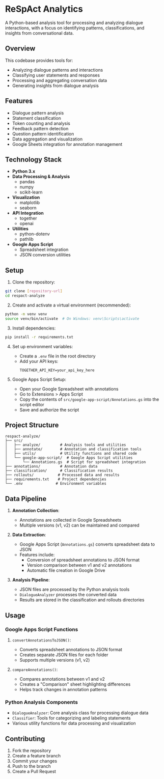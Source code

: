 # ReSpAct Analytics

A Python-based analysis tool for processing and analyzing dialogue interactions, with a focus on identifying patterns, classifications, and insights from conversational data.

## Overview

This codebase provides tools for:

- Analyzing dialogue patterns and interactions
- Classifying user statements and responses
- Processing and aggregating conversation data
- Generating insights from dialogue analysis

## Features

- Dialogue pattern analysis
- Statement classification
- Token counting and analysis
- Feedback pattern detection
- Question pattern identification
- Data aggregation and visualization
- Google Sheets integration for annotation management

## Technology Stack

- **Python 3.x**
- **Data Processing & Analysis**
  - pandas
  - numpy
  - scikit-learn
- **Visualization**
  - matplotlib
  - seaborn
- **API Integration**
  - together
  - openai
- **Utilities**
  - python-dotenv
  - pathlib
- **Google Apps Script**
  - Spreadsheet integration
  - JSON conversion utilities

## Setup

1. Clone the repository:

```bash
git clone [repository-url]
cd respact-analyze
```

2. Create and activate a virtual environment (recommended):

```bash
python -m venv venv
source venv/bin/activate  # On Windows: venv\Scripts\activate
```

3. Install dependencies:

```bash
pip install -r requirements.txt
```

4. Set up environment variables:

   - Create a `.env` file in the root directory
   - Add your API keys:
     ```
     TOGETHER_API_KEY=your_api_key_here
     ```

5. Google Apps Script Setup:
   - Open your Google Spreadsheet with annotations
   - Go to Extensions > Apps Script
   - Copy the contents of `src/google-app-script/Annotations.gs` into the script editor
   - Save and authorize the script

## Project Structure

```
respact-analyze/
├── src/
│   ├── analyze/         # Analysis tools and utilities
│   ├── annotate/        # Annotation and classification tools
│   ├── utils/           # Utility functions and shared code
│   └── google-app-script/  # Google Apps Script utilities
│       └── Annotations.gs  # Script for spreadsheet integration
├── annotations/         # Annotation data
├── classification/      # Classification results
├── rollouts/           # Processed data and results
├── requirements.txt    # Project dependencies
└── .env               # Environment variables
```

## Data Pipeline

1. **Annotation Collection**:

   - Annotations are collected in Google Spreadsheets
   - Multiple versions (v1, v2) can be maintained and compared

2. **Data Extraction**:

   - Google Apps Script (`Annotations.gs`) converts spreadsheet data to JSON
   - Features include:
     - Conversion of spreadsheet annotations to JSON format
     - Version comparison between v1 and v2 annotations
     - Automatic file creation in Google Drive

3. **Analysis Pipeline**:
   - JSON files are processed by the Python analysis tools
   - `DialogueAnalyzer` processes the converted data
   - Results are stored in the classification and rollouts directories

## Usage

### Google Apps Script Functions

1. `convertAnnotationsToJSON()`:

   - Converts spreadsheet annotations to JSON format
   - Creates separate JSON files for each folder
   - Supports multiple versions (v1, v2)

2. `compareAnnotations()`:
   - Compares annotations between v1 and v2
   - Creates a "Comparison" sheet highlighting differences
   - Helps track changes in annotation patterns

### Python Analysis Components

- `DialogueAnalyzer`: Core analysis class for processing dialogue data
- `Classifier`: Tools for categorizing and labeling statements
- Various utility functions for data processing and visualization

## Contributing

1. Fork the repository
2. Create a feature branch
3. Commit your changes
4. Push to the branch
5. Create a Pull Request
